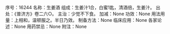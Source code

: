 序号：16244
名称：生姜酒
组成：生姜汁1合，白蜜1匙，清酒倍，生姜汁。
出处：《普济方》卷二六○。
主治：少觉不下食。
加减：None
功效：None
用法用量：上相和，温顿服之。半日乃效。
制备方法：None
临床应用：None
各家论述：None
用药禁忌：None
附注：None
